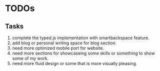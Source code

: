 # TODOs 

## Tasks
1. complete the typed.js implementation with smartbackspace feature.
2. add blog or personal writing space for blog section.
3. need more optimized mobile port for website.
4. need more sections for showcaseing some skills or something to show some of my work.
5. need more fluid design or some that is more visually pleasing.